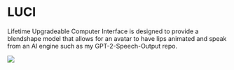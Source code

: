 # LUCI
Lifetime Upgradeable Computer Interface is designed to provide a blendshape model that allows for an avatar to have lips animated and speak
from an AI engine such as my GPT-2-Speech-Output repo. 

<img src="https://i.imgur.com/6UcLYJk.png"></img>
